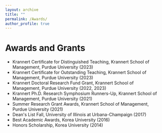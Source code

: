 ```yaml
---
layout: archive
title: ""
permalink: /Awards/
author_profile: true
---
```




Awards and Grants
======
* Krannert Certificate for Distinguished Teaching, Krannert School of Management, Purdue University (2023)
* Krannert Certificate for Outstanding Teaching, Krannert School of Management, Purdue University (2023)
* Krannert Doctoral Research Fund Grant, Krannert School of Management, Purdue University (2022, 2023)
* Krannert Ph.D. Research Symphosium Runners-Up, Krannert School of Management, Purdue University (2021)
* Summer Research Grant Awards, Krannert School of Management, Purdue University (2021)
* Dean's List Fall, University of Illinois at Urbana-Champaign (2017)
* Best Academic Awards, Korea University (2016)
* Honors Scholarship, Korea University (2014)


